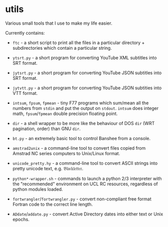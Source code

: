 # utils
Various small tools that I use to make my life easier.

Currently contains:

 * `ftc` - a short script to print all the files in a particular directory + subdirectories which contain a particular string.

 * `ytsrt.py` - a short program for converting YouTube XML subtitles into SRT format.

 * `jytsrt.py` - a short program for converting YouTube JSON subtitles into SRT format.

 * `jytvtt.py` - a short program for converting YouTube JSON subtities into VTT format.

 * `intsum`, `fpsum`, `fpmean` - tiny F77 programs which sum/mean all the numbers from `stdin` and put the output on `stdout`.  `intsum` does integer math, `fpsum`/`fpmean` double precision floating point.

 * `dir` - a shell wrapper to be more like the behaviour of DOS `dir` (WRT pagination, order) than GNU `dir`.

 * `bt.py` - an extremely basic tool to control Banshee from a console.

 * `amstrad2unix` - a command-line tool to convert files copied from Amstrad NC series computers to Unix/Linux format.

 * `unicode_pretty.hy` - a command-line tool to convert ASCII strings into pretty unicode text, e.g. 𝔅𝔩𝔞𝔠𝔨𝔩𝔢𝔱𝔱𝔢𝔯.

 * `python*-wrapper.sh` - commands to launch a python 2/3 interpreter with the "recommended" environment on UCL RC resources, regardless of python modules loaded.

 * `fortwrangler`/`fortwrangler.py` - convert non-compliant free format Fortran code to the correct line length.

 * `ADdate`/`addate.py` - convert Active Directory dates into either text or Unix epochs.
